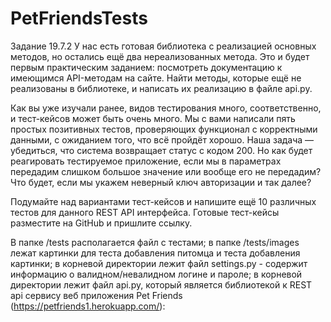 # PetFriendsTests
Задание 19.7.2
У нас есть готовая библиотека с реализацией основных методов, но остались ещё два нереализованных метода. Это и будет первым практическим заданием: посмотреть документацию к имеющимся API-методам на сайте. Найти методы, которые ещё не реализованы в библиотеке, и написать их реализацию в файле api.py.

Как вы уже изучали ранее, видов тестирования много, соответственно, и тест-кейсов может быть очень много. Мы с вами написали пять простых позитивных тестов, проверяющих функционал с корректными данными, с ожиданием того, что всё пройдёт хорошо. Наша задача — убедиться, что система возвращает статус с кодом 200. Но как будет реагировать тестируемое приложение, если мы в параметрах передадим слишком большое значение или вообще его не передадим? Что будет, если мы укажем неверный ключ авторизации и так далее?

Подумайте над вариантами тест-кейсов и напишите ещё 10 различных тестов для данного REST API интерфейса. Готовые тест-кейсы разместите на GitHub и пришлите ссылку.


В папке /tests располагается файл с тестами;
в папке /tests/images лежат картинки для теста добавления питомца и теста добавления картинки;
в корневой директории лежит файл settings.py - содержит информацию о валидном/невалидном логине и пароле;
в корневой директории лежит файл api.py, который является библиотекой к REST api сервису веб приложения Pet Friends (https://petfriends1.herokuapp.com/):

